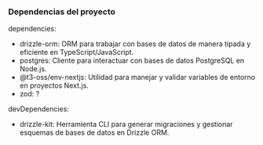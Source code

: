 ### Dependencias del proyecto

dependencies:
- drizzle-orm: ORM para trabajar con bases de datos de manera tipada y eficiente en TypeScript/JavaScript.
- postgres: Cliente para interactuar con bases de datos PostgreSQL en Node.js.
- @t3-oss/env-nextjs: Utilidad para manejar y validar variables de entorno en proyectos Next.js.
- zod: ?

devDependencies:
- drizzle-kit: Herramienta CLI para generar migraciones y gestionar esquemas de bases de datos en Drizzle ORM.
